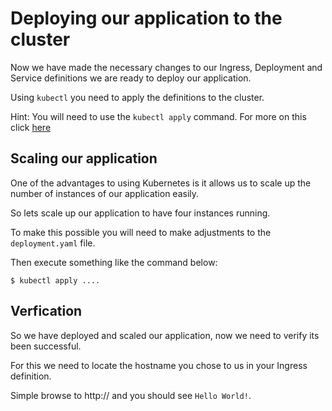 # Deploying our application to the cluster

Now we have made the necessary changes to our Ingress, Deployment and Service definitions we are ready to deploy our application.

Using `kubectl` you need to apply the definitions to the cluster.

Hint: You will need to use the `kubectl apply` command. For more on this click [here](https://kubernetes.io/docs/user-guide/kubectl/kubectl_apply/)

## Scaling our application

One of the advantages to using Kubernetes is it allows us to scale up the number of instances of our application easily.

So lets scale up our application to have four instances running.

To make this possible you will need to make adjustments to the `deployment.yaml` file.

Then execute something like the command below:

```
$ kubectl apply ....
```

## Verfication

So we have deployed and scaled our application, now we need to verify its been successful.

For this we need to locate the hostname you chose to us in your Ingress definition.

Simple browse to http://<hostname> and you should see `Hello World!`.